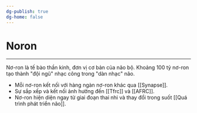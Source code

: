```yaml
---
dg-publish: true
dg-home: false
---
```

# Noron
---

Nơ-ron là tế bào thần kinh, đơn vị cơ bản của não bộ. Khoảng 100 tỷ nơ-ron tạo thành "đội ngũ" nhạc công trong "dàn nhạc" não.

- Mỗi nơ-ron kết nối với hàng ngàn nơ-ron khác qua [[Synapse]].
- Sự sắp xếp và kết nối ảnh hưởng đến [[Tfrc]] và [[AFRC]].
- Nơ-ron hiện diện ngay từ giai đoạn thai nhi và thay đổi trong suốt [[Quá trình phát triển não]].
